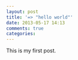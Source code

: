 ```yaml
---
layout: post
title: '=> "hello world"'
date: 2013-05-17 14:13
comments: true
categories: 
---
```


This is my first post.
